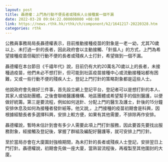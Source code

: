 ```yaml
---
layout: post
title: 聶德權：上門為行動不便長者或殘疾人士接種冀一個不漏
date: 2022-03-28 09:04:22.000000000 +08:00
link: https://news.rthk.hk/rthk/ch/component/k2/1641217-20220328.htm
categories: rthk
---
```


公務員事務局局長聶德權表示，目前推動接種疫苗的對象是一老一幼，尤其70歲以上、未打過一針的長者，因此政府會以主動接觸、「針搵人」的方式，上門為希望接種疫苗但礙於行動不便的長者或殘疾人士打針，希望做到一個不漏。

聶德權在本台節目《千禧年代》說，目前仍有大約20萬名70歲以上的長者，未接種過疫苗，他們未必不想打針，但可能到社區疫苗接種中心或流動接種站都有困難，又或一些行動不便的殘疾人士，登記上門打針的策略對象都是這些人士。

他說政府會先做好三件事，首先設立網上登記平台，登記者可以是想打針的本人、其家人或協助團體。之後會聯絡醫護機構、地區團體或希望幫手的個別醫護，以便做好統籌。第三是要流程，例如如何送針、分配上門的醫生及護士，針後的15分鐘安排休息及如何為接種者發針紙等。他又說,，上門接種的疫苗初期會是科興，因根據經驗長者多選擇科興，安排上較方便，如果有其他需要，不排除再作安排。

聶德權說，暫時未估計到會有多少人需要此項上門打針服務，因此要首先要找出服務對象，經接觸及登記後，掌握了群組及編配好醫護等，就可安排上門打針。

至於當局亦會在大廈圍封強檢期間，為未打針的長者或殘疾人士登記，安排翌日上門打針。聶德權說，初期會先做一座大廈，當熟習流程後，再複製至其他圍封的大廈。
